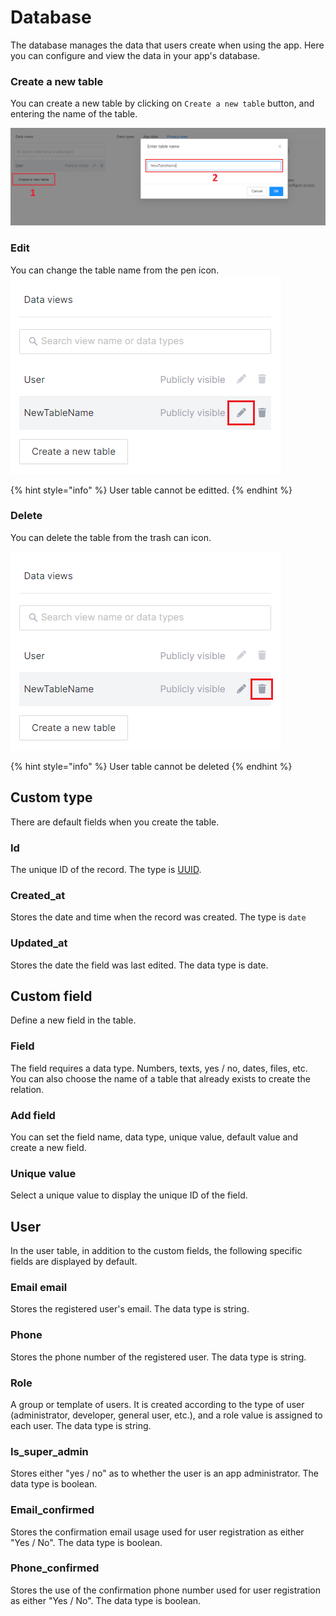 # Database

The database manages the data that users create when using the app. Here you can configure and view the data in your app's database.

### Create a new table

You can create a new table by clicking on `Create a new table` button, and entering the name of the table.

![](<.gitbook/assets/image (4) (1) (1).png>)

### Edit

You can change the table name from the pen icon.\
<img src=".gitbook/assets/image (8) (1).png" alt="" data-size="original">

{% hint style="info" %}
User table cannot be editted.
{% endhint %}

### Delete

You can delete the table from the trash can icon.

![](<.gitbook/assets/image (5).png>)

{% hint style="info" %}
User table cannot be deleted
{% endhint %}

## Custom type

There are default fields when you create the table.

### Id

The unique ID of the record. The type is [UUID](https://www.postgresql.org/docs/current/datatype-uuid.html).

### Created\_at

Stores the date and time when the record was created. The type is `date`

### Updated\_at

Stores the date the field was last edited. The data type is date.

## Custom field

Define a new field in the table.

### Field

The field requires a data type. Numbers, texts, yes / no, dates, files, etc. You can also choose the name of a table that already exists to create the relation.

### Add field

You can set the field name, data type, unique value, default value and create a new field.

### Unique value

Select a unique value to display the unique ID of the field.

## User

In the user table, in addition to the custom fields, the following specific fields are displayed by default.

### Email email

Stores the registered user's email. The data type is string.

### Phone

Stores the phone number of the registered user. The data type is string.

### Role

A group or template of users. It is created according to the type of user (administrator, developer, general user, etc.), and a role value is assigned to each user. The data type is string.

### Is\_super\_admin

Stores either "yes / no" as to whether the user is an app administrator. The data type is boolean.

### Email\_confirmed

Stores the confirmation email usage used for user registration as either "Yes / No". The data type is boolean.

### Phone\_confirmed

Stores the use of the confirmation phone number used for user registration as either "Yes / No". The data type is boolean.

##

###

